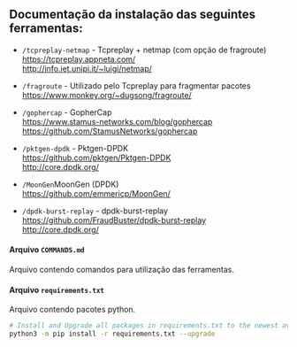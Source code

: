 ## Documentação da instalação das seguintes ferramentas:

- `/tcpreplay-netmap` - Tcpreplay + netmap (com opção de fragroute)  
https://tcpreplay.appneta.com/  
http://info.iet.unipi.it/~luigi/netmap/  

- `/fragroute` - Utilizado pelo Tcpreplay para fragmentar pacotes  
https://www.monkey.org/~dugsong/fragroute/

- `/gophercap` - GopherCap  
https://www.stamus-networks.com/blog/gophercap  
https://github.com/StamusNetworks/gophercap

- `/pktgen-dpdk` - Pktgen-DPDK  
https://github.com/pktgen/Pktgen-DPDK  
http://core.dpdk.org/  

- `/MoonGen`MoonGen (DPDK)  
https://github.com/emmericp/MoonGen/

- `/dpdk-burst-replay` - dpdk-burst-replay  
https://github.com/FraudBuster/dpdk-burst-replay  
http://core.dpdk.org/  

#### Arquivo `COMMANDS.md`
Arquivo contendo comandos para utilização das ferramentas.

#### Arquivo `requirements.txt` 
Arquivo contendo pacotes python.

```bash
# Install and Upgrade all packages in requirements.txt to the newest available version. 
python3 -m pip install -r requirements.txt --upgrade
```
